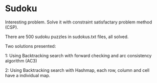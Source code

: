 Sudoku
======
Interesting problem. Solve it with constraint satisfactary problem method (CSP). 

There are 500 sudoku puzzles in sudokus.txt files, all solved.

Two solutions presented:

1: Using Backtracking search with forward checking and arc consistency algorithm (AC3)

2: Using Backtracking search with Hashmap, each row, column and cell have a individual map.


